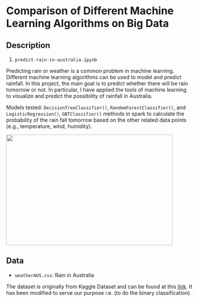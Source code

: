# Comparison of Different Machine Learning Algorithms on Big Data	

## Description

   1) `predict-rain-in-australia.ipynb`

   Predicting rain or weather is a common problem in machine learning. Different machine learning algorithms can be used to model and predict rainfall. In this project, the main goal is to predict whether there will be rain tomorrow or not. In
particular, I have applied the tools of machine learning to visualize and
predict the possibility of rainfall in Australia. 

   Models tested: `DecisionTreeClassifier()`, `RandomForestClassifier()`, and
`LogisticRegression()`, `GBTClassifier()` methods in spark to calculate the probability of the
rain fall tomorrow based on the other related data points (e.g., temperature, wind,
humidity).

<div>
<a href="url"><img src="https://i.imgur.com/XHiZmdk.png" align="center" height="300" width="450" ></a>
</div>


## Data
- `weatherAUS.csv`: Rain in Australia

The dataset is originally from Kaggle Dataset and can be found at this [link](https://www.kaggle.com/jsphyg/weather-dataset-rattle-package). It has been modified to serve our purpose i.e. (to do the binary classification).
